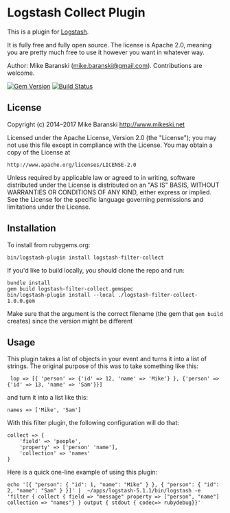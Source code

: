 # Logstash Collect Plugin

This is a plugin for [Logstash](https://github.com/elastic/logstash).

It is fully free and fully open source. The license is Apache 2.0, meaning you are pretty much free to use it however you want in whatever way.

Author: Mike Baranski (mike.baranski@gmail.com).  Contributions are welcome.

[![Gem Version](https://badge.fury.io/rb/logstash-filter-collect.svg?reload=1)](https://badge.fury.io/rb/logstash-filter-collect)
[![Build Status](https://travis-ci.org/mikebski/logstash-filter-datepart.svg?branch=master)](https://travis-ci.org/mikebski/logstash-filter-datepart)

## License ##

Copyright (c) 2014–2017 Mike Baranski <http://www.mikeski.net>

Licensed under the Apache License, Version 2.0 (the "License");
you may not use this file except in compliance with the License.
You may obtain a copy of the License at

    http://www.apache.org/licenses/LICENSE-2.0

Unless required by applicable law or agreed to in writing, software
distributed under the License is distributed on an "AS IS" BASIS,
WITHOUT WARRANTIES OR CONDITIONS OF ANY KIND, either express or implied.
See the License for the specific language governing permissions and
limitations under the License.

## Installation

To install from rubygems.org:

    bin/logstash-plugin install logstash-filter-collect

If you'd like to build locally, you should clone the repo and run:

    bundle install
    gem build logstash-filter-collect.gemspec
    bin/logstash-plugin install --local ./logstash-filter-collect-1.0.0.gem
    
Make sure that the argument is the correct filename 
(the gem that `gem build` creates) since the version might be different

## Usage

This plugin takes a list of objects in your event and turns it into a 
list of strings.  The original purpose of this was to take something like this:

     lop => [{ 'person' => {'id' => 12, 'name' => 'Mike'} }, {'person' => {'id' => 13, 'name' => 'Sam'}}]

and turn it into a list like this:

    names => ['Mike', 'Sam']
    
With this filter plugin, the following configuration will do that:
    
    collect => {
        'field' => 'people', 
        'property' => ['person' 'name'], 
        'collection' => 'names'
    }
    
Here is a quick one-line example of using this plugin:

    echo '[{ "person": { "id": 1, "name": "Mike" } }, { "person": { "id": 2, "name": "Sam" } }]' |  ~/apps/logstash-5.1.1/bin/logstash -e 'filter { collect { field => "message" property => ["person", "name"] collection => "names"} } output { stdout { codec=> rubydebug}}'
